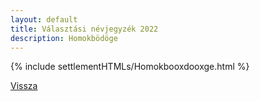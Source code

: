 ```yaml
---
layout: default
title: Választási névjegyzék 2022
description: Homokbödöge
---
```


{% include settlementHTMLs/Homokbooxdooxge.html %}

[Vissza](./)